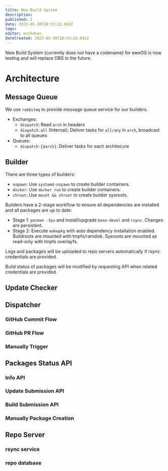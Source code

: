 ```yaml
---
title: New Build System
description: 
published: 1
date: 2023-05-30T20:53:22.042Z
tags: 
editor: markdown
dateCreated: 2023-05-30T20:53:22.042Z
---
```


New Build System (currently does not have a codename) for eweOS is now testing and will replace OBS in the future.

# Architecture

## Message Queue

We use `rabbitmq` to provide message queue service for our builders.

- Exchanges:
	- `dispatch`: Read `arch` in headers
  - `dispatch.all` (Internal): Deliver tasks for `all/any` in `arch`, broadcast to all queues
- Queues:
  - `dispatch-{$arch}`: Deliver tasks for each architecure
  
## Builder

There are three types of builders:

- `nspawn`: Use `systemd-nspawn` to create builder containers.
- `docker`: Use `docker run` to create builder containers.
- `chroot`: Use `mount && chroot` to create builder sysroots.

Builders have a 2-stage workflow to ensure all dependencies are installed and all packages are up to date:

- Stage 1: `pacman -Syu` and install/upgrade `base-devel` and `rsync`. Changes are persistent.
- Stage 2: Execute `makepkg` with auto dependency installation enabled. Buildroots are mounted with tmpfs/ramdisk. Sysroots are mounted as read-only with tmpfs overlayfs.

Logs and packages will be uploaded to repo servers automatically if rsync credentials are provided.

Build status of packages will be modified by requesting API when related credentials are provided.

## Update Checker


## Dispatcher

### GitHub Commit Flow

### GitHub PR Flow

### Manually Trigger

## Packages Status API

### Info API

### Update Submission API

### Build Submission API

### Manually Package Creation

## Repo Server

### rsync service

### repo database